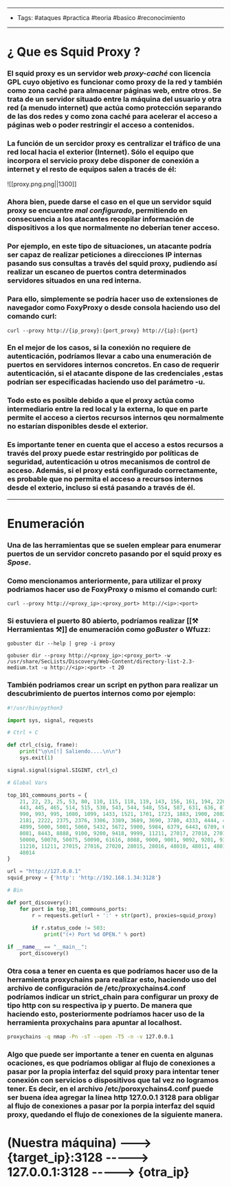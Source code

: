 -----
-  Tags: #ataques #practica #teoria #basico #reconocimiento
-----

# ¿ Que es **Squid Proxy** ? 

### El **squid proxy** es un servidor web *proxy-caché* con licencia **GPL** cuyo objetivo es funcionar como **proxy** de la red y también como zona caché para almacenar páginas web, entre otros. Se trata de un servidor situado entre la máquina del usuario y otra red (a menudo internet) que actúa como protección separando de las dos redes y como zona caché para acelerar el acceso a páginas web o poder restringir el acceso a contenidos. 

### La función de un sercidor proxy es centralizar el tráfico de una red local hacia el exterior (Internet). Sólo el equipo que incorpora el servicio proxy debe disponer de conexión a internet y el resto de equipos salen a tracés de él:

![[proxy.png.png||1300]]

### Ahora bien, puede darse el caso en el que un servidor **squid proxy** se encuentre *mal configurado*, permitiendo en consecuencia a los atacantes recopilar información de dispositivos a los que normalmente no deberían tener acceso. 

### Por ejemplo, en este tipo de situaciones, un atacante podría ser capaz de realizar peticiones a direcciones IP internas pasando sus consultas a través del squid proxy, pudiendo así realizar un escaneo de puertos contra determinados servidores situados en una **red interna**. 

### Para ello, simplemente se podría hacer uso de extensiones de navegador como **FoxyProxy** o desde consola haciendo uso del comando **curl**: 

```shell
curl --proxy http://{ip_proxy}:{port_proxy} http://{ip}:{port}
```

### En el mejor de los casos, si la conexión no requiere de autenticación, podríamos llevar a cabo una enumeración de puertos en servidores internos concretos. En caso de requerir autenticación, si el atacante dispone de las credenciales ,estas podrían ser especificadas haciendo uso del parámetro **-u**. 

### Todo esto es posible debido a que el proxy actúa como intermediario entre la red **local** y la **externa**, lo que en parte permite el acceso a ciertos recursos internos qeu normalmente no estarían disponibles desde el exterior. 

### Es importante tener en cuenta que el acceso a estos recursos a través del proxy puede estar restringido por políticas de seguridad, autenticación u otros mecanismos de control de acceso. Además, si el proxy está configurado correctamente, es probable que no permita el acceso a recursos internos desde el exterio, **incluso si está pasando a través de él**.

----

# Enumeración 

### Una de las herramientas que se suelen emplear para enumerar puertos de un servidor concreto pasando por el **squid proxy** es *Spose*. 

### Como mencionamos anteriormente, para utilizar el proxy podriamos hacer uso de **FoxyProxy** o mismo el comando **curl**: 

```shell 
curl --proxy http://<proxy_ip>:<proxy_port> http://<ip>:<port> 
```

### Si estuviera el puerto 80 abierto, podríamos realizar [[⚒ Herramientas ⚒]] de enumeración como *goBuster* o **Wfuzz**: 

```shell
gobuster dir --help | grep -i proxy 

gobuser dir --proxy http://<proxy_ip>:<proxy_port> -w /usr/share/SecLists/Discovery/Web-Content/directory-list-2.3-medium.txt -u http://<ip>:<port> -t 20 
```

### También podriamos crear un script en python para realizar un descubrimiento de puertos internos como por ejemplo: 

```python
#!/usr/bin/python3 

import sys, signal, requests 

# Ctrl + C 

def ctrl_c(sig, frame): 
    print("\ņ\n[!] Saliendo....\n\n")
    sys.exit(1)

signal.signal(signal.SIGINT, ctrl_c)

# Global Vars 

top_101_commouns_ports = {
    21, 22, 23, 25, 53, 80, 110, 115, 118, 119, 143, 156, 161, 194, 220, 389,
    443, 445, 465, 514, 515, 530, 543, 544, 548, 554, 587, 631, 636, 873, 989,
    990, 993, 995, 1080, 1099, 1433, 1521, 1701, 1723, 1883, 1900, 2082, 2083,
    2181, 2222, 2375, 2376, 3306, 3389, 3689, 3690, 3780, 4333, 4444, 4500, 4567, 
    4899, 5000, 5001, 5060, 5432, 5672, 5900, 5984, 6379, 6443, 6789, 6881, 8080, 
    8081, 8443, 8888, 9100, 9200, 9418, 9999, 11211, 27017, 27018, 27019, 28017, 
    50000, 50070, 50075, 50090, 61616, 8088, 9000, 9001, 9092, 9201, 9300, 10000, 
    11210, 11211, 27015, 27016, 27020, 28015, 28016, 48010, 48011, 48012, 48013, 
    48014
}

url = "http://127.0.0.1"
squid_proxy = {'http': 'http://192.168.1.34:3128'}

# Bin 

def port_discovery(): 
    for port in top_101_commouns_ports: 
        r = requests.get(url + ':' + str(port), proxies=squid_proxy)
    
        if r.status_code != 503: 
            print("(+) Port %d OPEN." % port)

if __name__ == "__main__":
    port_discovery() 

```

### Otra cosa a tener en cuenta es que podríamos hacer uso de la herramienta **proxychains** para realizar esto, haciendo uso del archivo de configuración de **/etc/proxychains4.conf** podríamos indicar un **strict_chain** para configurar un proxy de tipo **http** con su respectiva ip y puerto. De manera que haciendo esto, posteriormente podríamos hacer uso de la herramienta proxychains para apuntar al localhost. 

```bash
proxychains -q nmap -Pn -sT --open -T5 -n -v 127.0.0.1 
```

### Algo que puede ser importante a tener en cuenta en algunas ocaciones, es que podríamos obligar al flujo de conexiones a pasar por la propia interfaz del **squid proxy** para intentar tener conexión con servicios o dispositivos que tal vez no logramos tener. Es decir, en el archivo **/etc/poroxychains4.conf** puede ser buena ídea agregar la línea **http 127.0.0.1 3128** para obligar al flujo de conexiones a pasar por la porpia interfaz del squid proxy, quedando el flujo de conexiones de la siguiente manera. 

# (Nuestra máquina) ---> {target_ip}:3128 -----> 127.0.0.1:3128 -----> {otra_ip}

